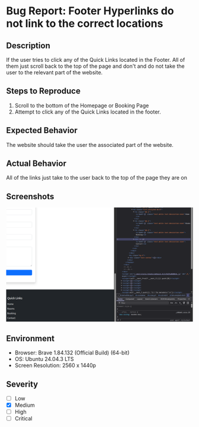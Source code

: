 # Bug Report: Footer Hyperlinks do not link to the correct locations

## Description
If the user tries to click any of the Quick Links located in the Footer. All of them just scroll back to the top of the page and don't and do not take the user to the relevant part of the website. 

## Steps to Reproduce
1. Scroll to the bottom of the Homepage or Booking Page
2. Attempt to click any of the Quick Links located in the footer. 

## Expected Behavior
The website should take the user the associated part of the website.   

## Actual Behavior
All of the links just take to the user back to the top of the page they are on

## Screenshots
![Footer Quick Links](../screenshots/bugReportSupportingScreenshots/footerQuickLinksBroken.png)

## Environment
- Browser: Brave 1.84.132 (Official Build) (64-bit)
- OS: Ubuntu 24.04.3 LTS
- Screen Resolution: 2560 x 1440p

## Severity
- [ ] Low
- [X] Medium
- [ ] High
- [ ] Critical